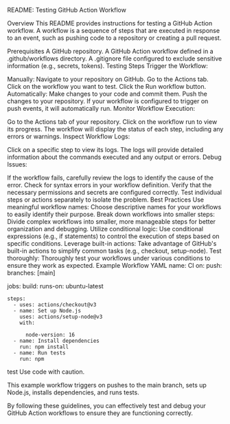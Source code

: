 README: Testing GitHub Action Workflow

Overview
This README provides instructions for testing a GitHub Action workflow. A workflow is a sequence of steps that are executed in response to an event, such as pushing code to a repository or creating a pull request.

Prerequisites
A GitHub repository.
A GitHub Action workflow defined in a .github/workflows directory.
A .gitignore file configured to exclude sensitive information (e.g., secrets, tokens).
Testing Steps
Trigger the Workflow:

Manually:
Navigate to your repository on GitHub.
Go to the Actions tab.
Click on the workflow you want to test.
Click the Run workflow button.
Automatically:
Make changes to your code and commit them.
Push the changes to your repository. If your workflow is configured to trigger on push events, it will automatically run.
Monitor Workflow Execution:

Go to the Actions tab of your repository.
Click on the workflow run to view its progress.
The workflow will display the status of each step, including any errors or warnings.
Inspect Workflow Logs:

Click on a specific step to view its logs.
The logs will provide detailed information about the commands executed and any output or errors.
Debug Issues:

If the workflow fails, carefully review the logs to identify the cause of the error.
Check for syntax errors in your workflow definition.
Verify that the necessary permissions and secrets are configured correctly.
Test individual steps or actions separately to isolate the problem.
Best Practices
Use meaningful workflow names: Choose descriptive names for your workflows to easily identify their purpose.
Break down workflows into smaller steps: Divide complex workflows into smaller, more manageable steps for better organization and debugging.
Utilize conditional logic: Use conditional expressions (e.g., if statements) to control the execution of steps based on specific conditions.
Leverage built-in actions: Take advantage of GitHub's built-in actions to simplify common tasks (e.g., checkout, setup-node).
Test thoroughly: Thoroughly test your workflows under various conditions to ensure they work as expected.
Example Workflow
YAML
name: CI
on:
  push:
    branches: [main]

jobs:
  build:
    runs-on: ubuntu-latest

    steps:
      - uses: actions/checkout@v3
      - name: Set up Node.js
        uses: actions/setup-node@v3
        with:   

          node-version: 16
      - name: Install dependencies
        run: npm install
      - name: Run tests
        run: npm   
 test
Use code with caution.

This example workflow triggers on pushes to the main branch, sets up Node.js, installs dependencies, and runs tests.

By following these guidelines, you can effectively test and debug your GitHub Action workflows to ensure they are functioning correctly.
